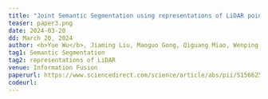 ```yaml
---
title: "Joint Semantic Segmentation using representations of LiDAR point clouds and camera images" 
teaser: paper3.png
date: 2024-03-20
dd: March 20, 2024
author: <b>Yue Wu</b>, Jiaming Liu, Maoguo Gong, Qiguang Miao, Wenping Ma, Cai Xu
tag1: Semantic Segmentation
tag2: representations of LiDAR 
venue: Information Fusion
paperurl: https://www.sciencedirect.com/science/article/abs/pii/S1566253524001489
codeurl: 
---
```


